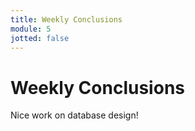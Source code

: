 ```yaml
---
title: Weekly Conclusions
module: 5
jotted: false
---
```


# Weekly Conclusions

Nice work on database design!